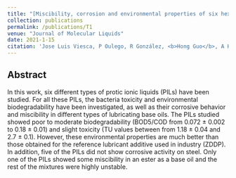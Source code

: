 ```yaml
---
title: "[Miscibility, corrosion and environmental properties of six hexanoate- and sulfonate-based protic ionic liquids](https://www.sciencedirect.com/science/article/abs/pii/S016773222034530X)"
collection: publications
permalink: /publications/T1
venue: "Journal of Molecular Liquids"
date: 2021-1-15
citation: 'Jose Luis Viesca, P Oulego, R González, <b>Hong Guo</b>, A Hernández Battez, Patricia Iglesias <i>Journal of Molecular Liquids</i> <b>2021</b>.'
---
```


## Abstract
In this work, six different types of protic ionic liquids (PILs) have been studied. For all these PILs, the bacteria toxicity and environmental biodegradability have been investigated, as well as their corrosive behavior and miscibility in different types of lubricating base oils. The PILs studied showed poor to moderate biodegradability (BOD5/COD from 0.072 ± 0.002 to 0.18 ± 0.01) and slight toxicity (TU values between from 1.18 ± 0.04 and 2.7 ± 0.1). However, these environmental properties are much better than those obtained for the reference lubricant additive used in industry (ZDDP). In addition, five of the PILs did not show corrosive activity on steel. Only one of the PILs showed some miscibility in an ester as a base oil and the rest of the mixtures were highly unstable.
